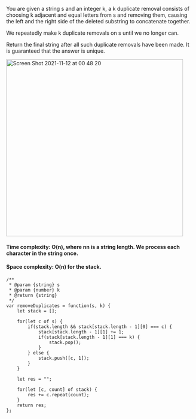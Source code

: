 You are given a string s and an integer k, a k duplicate removal consists of choosing k adjacent and equal letters from s and removing them, causing the left and the right side of the deleted substring to concatenate together.

We repeatedly make k duplicate removals on s until we no longer can.

Return the final string after all such duplicate removals have been made. It is guaranteed that the answer is unique.

<img width="473" alt="Screen Shot 2021-11-12 at 00 48 20" src="https://user-images.githubusercontent.com/37787994/141429888-59949d61-19e7-416e-85fd-950796b53fa0.png">

#### Time complexity: O(n), where nn is a string length. We process each character in the string once. 
#### Space complexity: O(n) for the stack.

```JS
/**
 * @param {string} s
 * @param {number} k
 * @return {string}
 */
var removeDuplicates = function(s, k) {
    let stack = [];
    
    for(let c of s) {
        if(stack.length && stack[stack.length - 1][0] === c) {
            stack[stack.length - 1][1] += 1;
            if(stack[stack.length - 1][1] === k) {
                stack.pop();
            }
        } else {
            stack.push([c, 1]);
        }
    }
    
    let res = "";
    
    for(let [c, count] of stack) {
        res += c.repeat(count);
    }
    return res;
};
```
